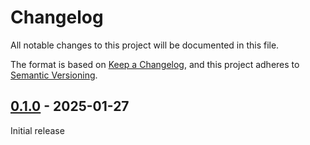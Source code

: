 # Changelog

All notable changes to this project will be documented in this file.

The format is based on [Keep a Changelog](https://keepachangelog.com/en/1.1.0/),
and this project adheres to [Semantic Versioning](https://semver.org/spec/v2.0.0.html).

## [0.1.0] - 2025-01-27

Initial release

[0.1.0]: https://github.com/biblibre/omeka-s-module-PageHitsByItemSet/releases/tag/v0.1.0
